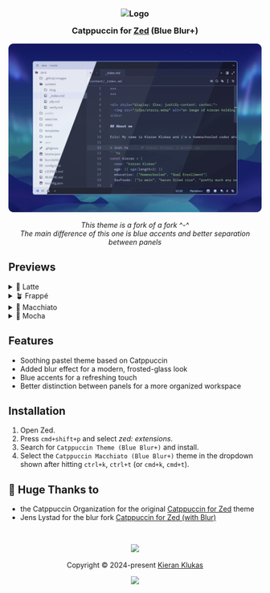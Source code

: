 <h3 align="center">
	<img src="https://raw.githubusercontent.com/catppuccin/catppuccin/main/assets/logos/exports/1544x1544_circle.png" width="100" alt="Logo"/><br/>
	<img src="https://raw.githubusercontent.com/catppuccin/catppuccin/main/assets/misc/transparent.png" height="30" width="0px"/>
	Catppuccin for <a href="https://zed.dev/">Zed</a> (Blue Blur+)
	<img src="https://raw.githubusercontent.com/catppuccin/catppuccin/main/assets/misc/transparent.png" height="30" width="0px"/>
</h3>

<p align="center">
	<img src="assets/preview.webp"/>
</p>

<p align="center">
    <i>This theme is a fork of a fork ^-^</i><br/>
    <i>The main difference of this one is blue accents and better separation between panels</i>
</p>

## Previews

<details>
<summary>🌻 Latte</summary>
<img src="assets/latte.webp"/>
</details>
<details>
<summary>🪴 Frappé</summary>
<img src="assets/frappe.webp"/>
</details>
<details>
<summary>🌺 Macchiato</summary>
<img src="assets/macchiato.webp"/>
</details>
<details>
<summary>🌿 Mocha</summary>
<img src="assets/mocha.webp"/>
</details>

## Features

- Soothing pastel theme based on Catppuccin
- Added blur effect for a modern, frosted-glass look
- Blue accents for a refreshing touch
- Better distinction between panels for a more organized workspace

## Installation

1. Open Zed.
2. Press `cmd+shift+p` and select _zed: extensions_.
3. Search for `Catppuccin Theme (Blue Blur+)` and install.
4. Select the `Catppuccin Macchiato (Blue Blur+)` theme in the dropdown shown after hitting `ctrl+k`, `ctrl+t` (or `cmd+k`, `cmd+t`).

## 💖 Huge Thanks to

- the Catppuccin Organization for the original [Catppuccin for Zed](https://github.com/catppuccin/zed) theme
- Jens Lystad for the blur fork [Catppuccin for Zed (with Blur)](https://github.com/jenslys/zed-catppuccin-blur)

&nbsp;

<p align="center">
	<img src="https://raw.githubusercontent.com/catppuccin/catppuccin/main/assets/footers/gray0_ctp_on_line.svg?sanitize=true" />
</p>

<p align="center">
	Copyright &copy; 2024-present <a href="https://github.com/taciturnaxolotl" target="_blank">Kieran Klukas</a>
</p>

<p align="center">
	<a href="https://github.com/taciturnaxolotl/catppuccin-blur-zed/blob/main/LICENSE.md"><img src="https://img.shields.io/static/v1.svg?style=for-the-badge&label=License&message=MIT&logoColor=d9e0ee&colorA=363a4f&colorB=b7bdf8"/></a>
</p>
